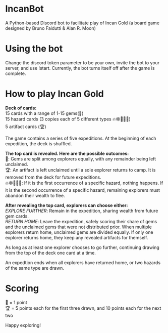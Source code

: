 # IncanBot
A Python-based Discord bot to facilitate play of Incan Gold (a board game designed by Bruno Faidutti & Alan R. Moon)

# Using the bot
Change the discord token parameter to be your own, invite the bot to your server, and use !start. Currently, the bot turns itself off after the game is complete.

# How to play Incan Gold
__Deck of cards:__  
15 cards with a range of 1-15 gems(💎)  
15 hazard cards (3 copies each of 5 different types 🔥🕸️🧟🗿🐍)  
5 artifact cards (🏆)  

The game contains a series of five expeditions. At the beginning of each expedition, the deck is shuffled.

__The top card is revealed. Here are the possible outcomes:__  
💎: Gems are split among explorers equally, with any remainder being left unclaimed.  
🏆: An artifact is left unclaimed until a sole explorer returns to camp. It is removed from the deck for future expeditions.  
🔥🕸️🧟🗿🐍: If it is the first occurrence of a specific hazard, nothing happens. If it is the second occurrence of a specific hazard, remaining explorers must abandon their wealth to flee.  

__After revealing the top card, explorers can choose either:__  
*EXPLORE FURTHER*: Remain in the expedition, sharing wealth from future gem cards.  
*RETURN HOME*: Leave the expedition, safely scoring their share of gems and the unclaimed gems that were not distributed prior. When multiple explorers return home, unclaimed gems are divided equally. If only one explorer returns home, they keep any revealed artifacts for themself.  

As long as at least one explorer chooses to go further, continuing drawing from the top of the deck one card at a time.  

An expedtion ends when all explorers have returned home, or two hazards of the same type are drawn.  

# Scoring
💎 = 1 point  
🏆 = 5 points each for the first three drawn, and 10 points each for the next two

Happy exploring!
